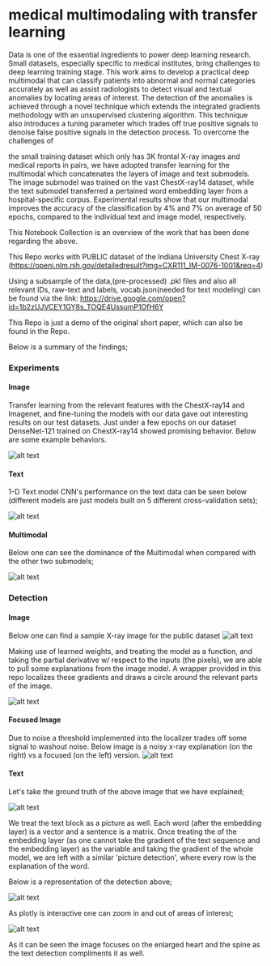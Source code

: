 # medical multimodaling with transfer learning

Data is one of the essential ingredients to power deep learning research. Small datasets, especially specific to medical institutes, bring challenges to deep learning training stage. This work aims to develop a practical deep multimodal that can classify patients into abnormal and normal categories accurately as well as assist radiologists to detect visual and textual anomalies by locating areas of interest. The detection of the anomalies is achieved through a novel technique which extends the integrated gradients methodology with an unsupervised clustering algorithm. This technique also introduces a tuning parameter which trades off true positive signals to denoise false positive signals in the detection process. To overcome the challenges of

the small training dataset which only has 3K frontal X-ray images and medical reports in pairs, we have adopted transfer learning for the multimodal which concatenates the layers of image and text submodels. The image submodel was trained on the vast ChestX-ray14 dataset, while the text submodel transferred a pertained word embedding layer from a hospital-specific corpus. Experimental results show that our multimodal improves the accuracy of the classification by 4% and 7% on average of 50 epochs, compared to the individual text and image model, respectively.

This Notebook Collection is an overview of the work that has been done regarding the above.

This Repo works with PUBLIC dataset of the Indiana University Chest X-ray (https://openi.nlm.nih.gov/detailedresult?img=CXR111_IM-0076-1001&req=4)

Using a subsample of the data,(pre-processed) .pkl files and also all relevant IDs, raw-text and labels, vocab.json(needed for text modeling) can be found via the link: https://drive.google.com/open?id=1b2zUJVCEY1GY8s_TOQE4UssumP1OfH6Y

This Repo is just a demo of the original short paper, which can also be found in the Repo.

Below is a summary of the findings;

### Experiments

#### Image

Transfer learning from the relevant features with the ChestX-ray14 and Imagenet, and fine-tuning the models with our data gave out interesting results on our test datasets. Just under a few epochs on our dataset DenseNet-121 trained on ChestX-ray14 showed promising behavior. Below are some example behaviors.

![alt text](https://github.com/faikezra/medical-multimodaling-with-transfer-learning/blob/master/repo_images/cnns.png)

#### Text

1-D Text model CNN's performance on the text data can be seen below (different models are just models built on 5 different cross-validation sets);

![alt text](https://github.com/faikezra/medical-multimodaling-with-transfer-learning/blob/master/repo_images/texts.png)

#### Multimodal

Below one can see the dominance of the Multimodal when compared with the other two submodels;

![alt text](https://github.com/faikezra/medical-multimodaling-with-transfer-learning/blob/master/repo_images/graph1.png)


### Detection

#### Image
Below one can find a sample X-ray image for the public dataset
![alt text](https://github.com/faikezra/medical-multimodaling-with-transfer-learning/blob/master/repo_images/sample_xray.png)

Making use of learned weights, and treating the model as a function, and taking the partial derivative w/ respect to the inputs (the pixels), we are able to pull some explanations from the image model. A wrapper provided in this repo localizes these gradients and draws a circle around the relevant parts of the image.

![alt text](https://github.com/faikezra/medical-multimodaling-with-transfer-learning/blob/master/repo_images/detection.png)

#### Focused Image

Due to noise a threshold implemented into the localizer trades off some signal to washout noise. Below image is a noisy x-ray explanation (on the right) vs a focused (on the left) version.
![alt text](https://github.com/faikezra/medical-multimodaling-with-transfer-learning/blob/master/repo_images/focus_detection.png)

#### Text

Let's take the ground truth of the above image that we have explained;

![alt text](https://github.com/faikezra/medical-multimodaling-with-transfer-learning/blob/master/repo_images/raw_text.png)

We treat the text block as a picture as well. Each word (after the embedding layer) is a vector and a sentence is a matrix. Once treating the of the embedding layer (as one cannot take the gradient of the text sequence and the embedding layer) as the variable and taking the gradient of the whole model, we are left with a similar 'picture detection', where every row is the explanation of the word.

Below is a representation of the detection above;

![alt text](https://github.com/faikezra/medical-multimodaling-with-transfer-learning/blob/master/repo_images/text_explainations1.png)

As plotly is interactive one can zoom in and out of areas of interest;

![alt text](https://github.com/faikezra/medical-multimodaling-with-transfer-learning/blob/master/repo_images/text_explainations.png)

As it can be seen the image focuses on the enlarged heart and the spine as the text detection compliments it as well.
